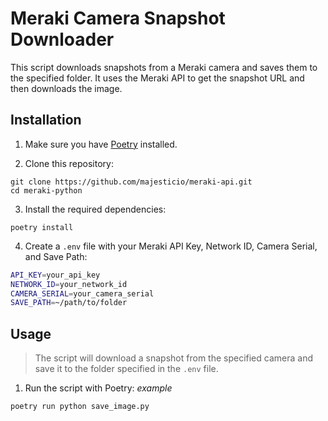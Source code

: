# Meraki Camera Snapshot Downloader

This script downloads snapshots from a Meraki camera and saves them to the specified folder. It uses the Meraki API to get the snapshot URL and then downloads the image.

## Installation

1. Make sure you have [Poetry](https://python-poetry.org/docs/#installation) installed.

2. Clone this repository:

```
git clone https://github.com/majesticio/meraki-api.git
cd meraki-python
```

3. Install the required dependencies:

```
poetry install
```


4. Create a `.env` file with your Meraki API Key, Network ID, Camera Serial, and Save Path:

```bash
API_KEY=your_api_key
NETWORK_ID=your_network_id
CAMERA_SERIAL=your_camera_serial
SAVE_PATH=~/path/to/folder
```


## Usage
> The script will download a snapshot from the specified camera and save it to the folder specified in the `.env` file.

1. Run the script with Poetry:
*example*
```
poetry run python save_image.py
```

